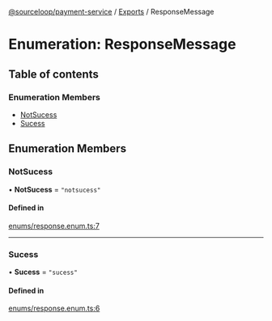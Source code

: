 [@sourceloop/payment-service](../README.md) / [Exports](../modules.md) / ResponseMessage

# Enumeration: ResponseMessage

## Table of contents

### Enumeration Members

- [NotSucess](ResponseMessage.md#notsucess)
- [Sucess](ResponseMessage.md#sucess)

## Enumeration Members

### NotSucess

• **NotSucess** = ``"notsucess"``

#### Defined in

[enums/response.enum.ts:7](https://github.com/sourcefuse/loopback4-microservice-catalog/blob/53060ad88/services/payment-service/src/enums/response.enum.ts#L7)

___

### Sucess

• **Sucess** = ``"sucess"``

#### Defined in

[enums/response.enum.ts:6](https://github.com/sourcefuse/loopback4-microservice-catalog/blob/53060ad88/services/payment-service/src/enums/response.enum.ts#L6)
